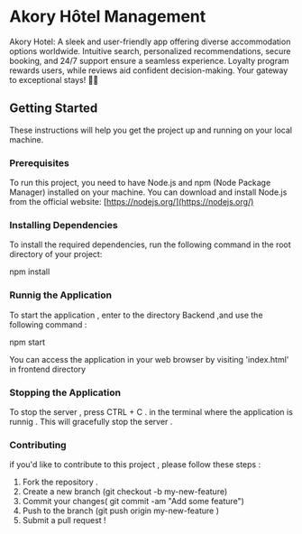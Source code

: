 # Akory Hôtel Management
Akory Hotel: A sleek and user-friendly app offering diverse accommodation options worldwide. Intuitive search, personalized recommendations, secure booking, and 24/7 support ensure a seamless experience. Loyalty program rewards users, while reviews aid confident decision-making. Your gateway to exceptional stays! 🏨✨

## Getting Started

These instructions will help you get the project up and running on your local machine.

### Prerequisites

To run this project, you need to have Node.js and npm (Node Package Manager) installed on your machine. You can download and install Node.js from the official website: [https://nodejs.org/](https://nodejs.org/)

### Installing Dependencies

To install the required dependencies, run the following command in the root directory of your project:


npm install

### Runnig the Application 

To start the application , enter to the directory Backend  ,and  use the following command : 

npm start 

You can access the application in your web browser by visiting 'index.html' in frontend directory 

### Stopping the Application
To stop the server , press CTRL + C . in the terminal where the application is runnig . This will gracefully stop the server . 

### Contributing 
if you'd like to contribute to this project  , please follow these steps : 
1. Fork the repository .
2. Create a new branch (git checkout -b my-new-feature)
3. Commit your changes( git commit -am "Add some feature")
4. Push to the branch (git push origin my-new-feature )
5. Submit a pull request !

